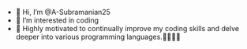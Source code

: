 - 👋 Hi, I’m @A-Subramanian25
- 👀 I’m interested in coding
- 🚀 Highly motivated to continually improve my coding skills and delve deeper into various programming languages.👩‍💻👨‍💻
